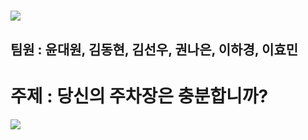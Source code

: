 #  <img src="https://img.shields.io/badge/AcornTeam 짜장-3178C6?style=flat&logo=Python&logoColor=white"/>
## 팀원 : 윤대원, 김동현, 김선우, 권나은, 이하경, 이효민
# <h1>주제 : 당신의 주차장은 충분합니까?</h1>

 <img src="https://img.shields.io/badge/Team 짜장-3178C6?style=flat&logo=Python&logoColor=white"/>
